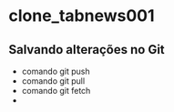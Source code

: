 # clone_tabnews001
## Salvando alterações no Git
* comando git push
* comando git pull
* comando git fetch
* 
